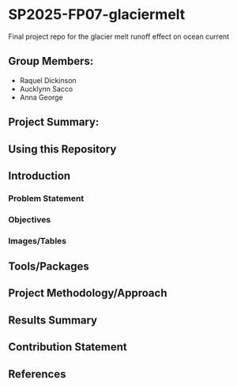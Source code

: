 # SP2025-FP07-glaciermelt
Final project repo for the glacier melt runoff effect on ocean current 

## Group Members:
- Raquel Dickinson
- Aucklynn Sacco
- Anna George

## Project Summary: 

## Using this Repository

## Introduction 

### Problem Statement

### Objectives 

### Images/Tables 

## Tools/Packages

## Project Methodology/Approach 

## Results Summary 

## Contribution Statement

## References 
